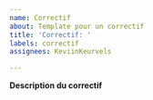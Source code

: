 ```yaml
---
name: Correctif
about: Template pour un correctif
title: 'Correctif: '
labels: correctif
assignees: KeviinKeurvels

---
```


**Description du correctif**
